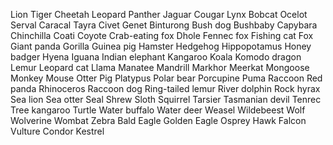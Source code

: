 Lion
Tiger
Cheetah
Leopard
Panther
Jaguar
Cougar
Lynx
Bobcat
Ocelot
Serval
Caracal
Tayra
Civet
Genet
Binturong
Bush dog
Bushbaby
Capybara
Chinchilla
Coati
Coyote
Crab-eating fox
Dhole
Fennec fox
Fishing cat
Fox
Giant panda
Gorilla
Guinea pig
Hamster
Hedgehog
Hippopotamus
Honey badger
Hyena
Iguana
Indian elephant
Kangaroo
Koala
Komodo dragon
Lemur
Leopard cat
Llama
Manatee
Mandrill
Markhor
Meerkat
Mongoose
Monkey
Mouse
Otter
Pig
Platypus
Polar bear
Porcupine
Puma
Raccoon
Red panda
Rhinoceros
Raccoon dog
Ring-tailed lemur
River dolphin
Rock hyrax
Sea lion
Sea otter
Seal
Shrew
Sloth
Squirrel
Tarsier
Tasmanian devil
Tenrec
Tree kangaroo
Turtle
Water buffalo
Water deer
Weasel
Wildebeest
Wolf
Wolverine
Wombat
Zebra
Bald Eagle
Golden Eagle
Osprey
Hawk
Falcon
Vulture
Condor
Kestrel
